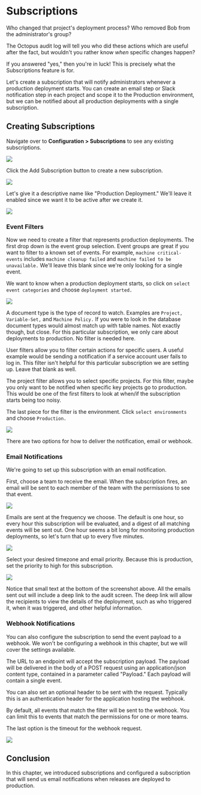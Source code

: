 # Subscriptions

Who changed that project's deployment process? Who removed Bob from the administrator's group?

The Octopus audit log will tell you who did these actions which are useful after the fact, but wouldn't you rather know _when_ specific changes happen?

If you answered "yes," then you're in luck! This is precisely what the Subscriptions feature is for.

Let's create a subscription that will notify administrators whenever a production deployment starts. You can create an email step or Slack notification step in each project and scope it to the Production environment, but we can be notified about all production deployments with a single subscription.

## Creating Subscriptions

Navigate over to **Configuration > Subscriptions** to see any existing subscriptions.

![](images/subscriptions-viewexistingsubscriptions.png)

Click the Add Subscription button to create a new subscription.

![](images/subscriptions-addsubscription.png)

Let's give it a descriptive name like "Production Deployment." We'll leave it enabled since we want it to be active after we create it.

![](images/subscriptions-namingthesubscription.png)

### Event Filters

Now we need to create a filter that represents production deployments. The first drop down is the event group selection. Event groups are great if you want to filter to a known set of events. For example, `machine critical-events` includes `machine cleanup failed` and `machine failed to be unavailable.` We'll leave this blank since we're only looking for a single event.

We want to know when a production deployment starts, so click on `select event categories` and choose `deployment started.`

![](images/subscriptions-selectingdeploymentstarted.png)

A document type is the type of record to watch.  Examples are `Project,` `Variable-Set,` and `Machine Policy.`  If you were to look in the database document types would almost match up with table names.  Not exactly though, but close.  For this particular subscription, we only care about deployments to production.  No filter is needed here.

User filters allow you to filter certain actions for specific users.  A useful example would be sending a notification if a service account user fails to log in.  This filter isn't helpful for this particular subscription we are setting up.  Leave that blank as well.

The project filter allows you to select specific projects.  For this filter, maybe you only want to be notified when specific key projects go to production.  This would be one of the first filters to look at when/if the subscription starts being too noisy.  

The last piece for the filter is the environment. Click `select environments` and choose `Production.`

![](images/subscriptions-selectingenvironment.png)

There are two options for how to deliver the notification, email or webhook.

### Email Notifications

We're going to set up this subscription with an email notification.

First, choose a team to receive the email. When the subscription fires, an email will be sent to each member of the team with the permissions to see that event.

![](images/subscriptions-selectingteams.png)

Emails are sent at the frequency we choose. The default is one hour, so every hour this subscription will be evaluated, and a digest of all matching events will be sent out. One hour seems a bit long for monitoring production deployments, so let's turn that up to every five minutes.

![](images/subscriptions-enteringemailfrequency.png)

Select your desired timezone and email priority. Because this is production, set the priority to high for this subscription.

![](images/subscriptions-timezoneandpriority.png)

Notice that small text at the bottom of the screenshot above.  All the emails sent out will include a deep link to the audit screen.  The deep link will allow the recipients to view the details of the deployment, such as who triggered it, when it was triggered, and other helpful information.

### Webhook Notifications

You can also configure the subscription to send the event payload to a webhook. We won't be configuring a webhook in this chapter, but we will cover the settings available.

The URL to an endpoint will accept the subscription payload. The payload will be delivered in the body of a POST request using an application/json content type, contained in a parameter called "Payload." Each payload will contain a single event.

You can also set an optional header to be sent with the request.  Typically this is an authentication header for the application hosting the webhook.  

By default, all events that match the filter will be sent to the webhook. You can limit this to events that match the permissions for one or more teams.

The last option is the timeout for the webhook request.

![](images/subscriptions-webhook.png)

## Conclusion

In this chapter, we introduced subscriptions and configured a subscription that will send us email notifications when releases are deployed to production.
